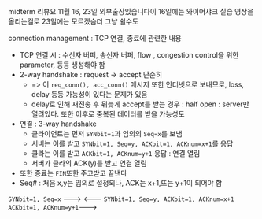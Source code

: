 midterm 리뷰요
11월 16, 23일 외부출장있습니다이
16일에는 와이어샤크 실습 영상을 올리는걸로
23일에는 모르겠슴더 그냥 쉴수도

connection management : TCP 연결, 종료에 관련한 내용
- TCP 연결 시 : 수신자 버퍼, 송신자 버퍼, flow , congestion control을 위한 parameter, 등등 생성해야 함
- 2-way handshake : request -> accept 단순히
	- => 이 `req_conn(), acc_conn()` 메시지 또한 인터넷으로 보내므로, loss, delay 등등 가능성이 있다는 문제가 있음
	- delay로 인해 재전송 후 뒤늦게 accept를 받는 경우 : half open : server만 열려있다. 또한 이후로 중복된 데이터를 받을 가능성도
- 연결 : 3-way handshake 
	- 클라이언트는 먼저 `SYNbit=1`과 임의의 `Seq=x`를 보냄
	- 서버는 이를 받고 `SYNbit=1, Seq=y, ACKbit=1, ACKnum=x+1`를 응답
	- 클라는 이를 받고 `ACKbit=1, ACKnum=y+1` 응답 : 연결 열림
	- 서버가 클라의 ACK(y)를 받고 연결 열림
- 또한 종료는 `FIN`또한 주고받고 끝낸다
- Seq# : 처음 x,y는 임의로 설정되나, ACK는 x+1,또는 y+1이 되어야 함




`SYNbit=1, Seq=x` --->
<--- `SYNbit=1, Seq=y, ACKbit=1, ACKnum=x+1`
`ACKbit=1, ACKnum=y+1`--->